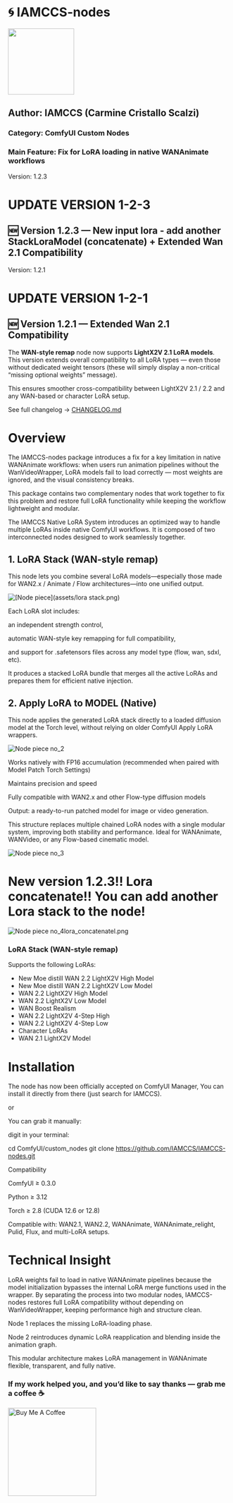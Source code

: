 # 🌀 IAMCCS-nodes

<img src="icon.png" width="150" height="150">

## Author: IAMCCS (Carmine Cristallo Scalzi)

### Category: ComfyUI Custom Nodes
### Main Feature: Fix for LoRA loading in native WANAnimate workflows

Version: 1.2.3

# UPDATE VERSION 1-2-3

## 🆕 Version 1.2.3 — New input lora - add another StackLoraModel (concatenate) + Extended Wan 2.1 Compatibility

Version: 1.2.1

# UPDATE VERSION 1-2-1

## 🆕 Version 1.2.1 — Extended Wan 2.1 Compatibility

The **WAN-style remap** node now supports **LightX2V 2.1 LoRA models**.  
This version extends overall compatibility to all LoRA types — even those without dedicated weight tensors (these will simply display a non-critical “missing optional weights” message).  

This ensures smoother cross-compatibility between LightX2V 2.1 / 2.2 and any WAN-based or character LoRA setup.

See full changelog → [CHANGELOG.md](./CHANGELOG.md)

# Overview

The IAMCCS-nodes package introduces a fix for a key limitation in native WANAnimate workflows:
when users run animation pipelines without the WanVideoWrapper, LoRA models fail to load correctly — most weights are ignored, and the visual consistency breaks.

This package contains two complementary nodes that work together to fix this problem and restore full LoRA functionality while keeping the workflow lightweight and modular.

The IAMCCS Native LoRA System introduces an optimized way to handle multiple LoRAs inside native ComfyUI workflows.
It is composed of two interconnected nodes designed to work seamlessly together.

## 1. LoRA Stack (WAN-style remap)

This node lets you combine several LoRA models—especially those made for WAN2.x / Animate / Flow architectures—into one unified output.

![[Node piece](assets/lora stack.png)](https://github.com/IAMCCS/IAMCCS-nodes/blob/main/assets/lora%20stack.png)

Each LoRA slot includes:

an independent strength control,

automatic WAN-style key remapping for full compatibility,

and support for .safetensors files across any model type (flow, wan, sdxl, etc).

It produces a stacked LoRA bundle that merges all the active LoRAs and prepares them for efficient native injection.

## 2. Apply LoRA to MODEL (Native)

This node applies the generated LoRA stack directly to a loaded diffusion model at the Torch level, without relying on older ComfyUI Apply LoRA wrappers.

![Node piece no_2](assets/lora%20to%20model.png)

Works natively with FP16 accumulation (recommended when paired with Model Patch Torch Settings)

Maintains precision and speed

Fully compatible with WAN2.x and other Flow-type diffusion models

Output: a ready-to-run patched model for image or video generation.

This structure replaces multiple chained LoRA nodes with a single modular system, improving both stability and performance.
Ideal for WANAnimate, WANVideo, or any Flow-based cinematic model.

![Node piece no_3](assets/ensemble.png)

# New version 1.2.3!! Lora concatenate!! You can add another Lora stack to the node!

![Node piece no_4](assets/lora_concatenatel.png)lora_concatenatel.png

### LoRA Stack (WAN-style remap)
Supports the following LoRAs:  
- New Moe distill WAN 2.2 LightX2V High Model  
- New Moe distill WAN 2.2 LightX2V Low Model 
- WAN 2.2 LightX2V High Model  
- WAN 2.2 LightX2V Low Model 
- WAN Boost Realism  
- WAN 2.2 LightX2V 4-Step High  
- WAN 2.2 LightX2V 4-Step Low
- Character LoRAs   
- WAN 2.1 LightX2V Model  

# Installation

The node has now been officially accepted on ComfyUI Manager, You can install it directly from there (just search for IAMCCS).

or

You can grab it manually:

digit in your terminal:

 cd ComfyUI/custom_nodes
 git clone https://github.com/IAMCCS/IAMCCS-nodes.git

Compatibility

ComfyUI ≥ 0.3.0

Python ≥ 3.12

Torch ≥ 2.8 (CUDA 12.6 or 12.8)

Compatible with:
WAN2.1, WAN2.2, WANAnimate, WANAnimate_relight, Pulid, Flux, and multi-LoRA setups.


# Technical Insight

LoRA weights fail to load in native WANAnimate pipelines because the model initialization bypasses the internal LoRA merge functions used in the wrapper.
By separating the process into two modular nodes, IAMCCS-nodes restores full LoRA compatibility without depending on WanVideoWrapper, keeping performance high and structure clean.

Node 1 replaces the missing LoRA-loading phase.

Node 2 reintroduces dynamic LoRA reapplication and blending inside the animation graph.

This modular architecture makes LoRA management in WANAnimate flexible, transparent, and fully native.

### If my work helped you, and you’d like to say thanks — grab me a coffee ☕

<a href="https://www.buymeacoffee.com/iamccs" target="_blank">
  <img src="https://cdn.buymeacoffee.com/buttons/v2/default-yellow.png" alt="Buy Me A Coffee" width="200" />
</a>
